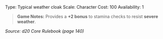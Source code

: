 Type: Typical weather cloak
Scale: Character
Cost: 100
Availability: 1

> **Game Notes:** 
> Provides a **+2 bonus** to stamina checks to resist **severe weather**.

*Source: d20 Core Rulebook (page 140)*